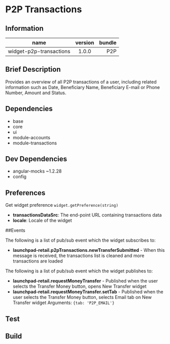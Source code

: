 # P2P Transactions

## Information

| name                  | version           | bundle           |
| ----------------------|:-----------------:| ----------------:|
| widget-p2p-transactions    | 1.0.0 			| P2P        |

## Brief Description

Provides an overview of all P2P transactions of a user, including related information such as Date, Beneficiary Name, Beneficiary E-mail or Phone Number, Amount and Status.

## Dependencies

* base
* core
* ui
* module-accounts
* module-transactions

## Dev Dependencies

* angular-mocks ~1.2.28
* config

## Preferences

Get widget preference `widget.getPreference(string)`

* **transactionsDataSrc**: The end-point URL containing transactions data
* **locale**: Locale of the widget

##Events

The following is a list of pub/sub event which the widget subscribes to:

* **launchpad-retail.p2pTransactions.newTransferSubmitted** - When this message is received, the transactions list is cleaned and more transactions are loaded


The following is a list of pub/sub event which the widget publishes to:

* **launchpad-retail.requestMoneyTransfer** - Published when the user selects the Transfer Money button, opens New Transfer widget
* **launchpad-retail.requestMoneyTransfer.setTab** - Published when the user selects the Transfer Money button, selects Email tab on New Transfer widget
Arguments: `{tab: 'P2P_EMAIL'}`

## Test


## Build
